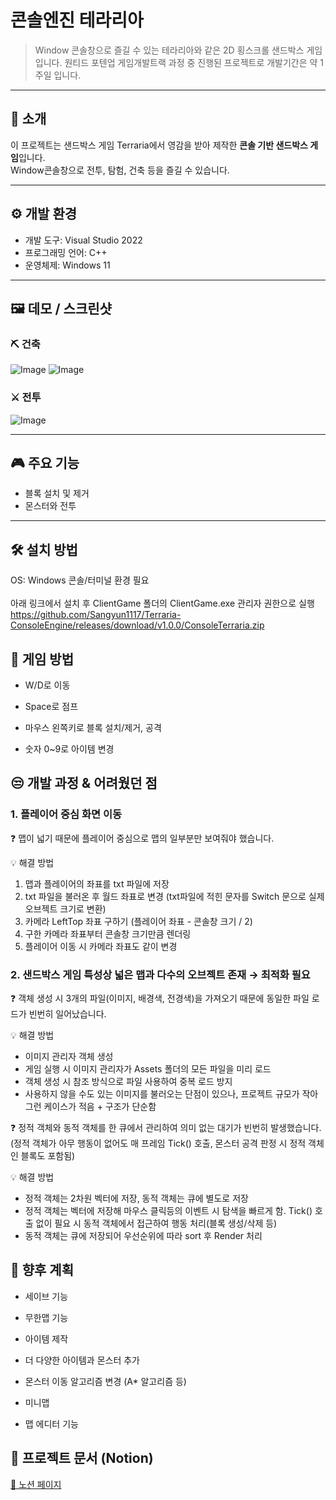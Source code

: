 # 콘솔엔진 테라리아
> Window 콘솔창으로 즐길 수 있는 테라리아와 같은 2D 횡스크롤 샌드박스 게임입니다.
> 원티드 포텐업 게임개발트랙 과정 중 진행된 프로젝트로 개발기간은 약 1주일 입니다.

---

## 📜 소개
이 프로젝트는 샌드박스 게임 Terraria에서 영감을 받아 제작한 **콘솔 기반 샌드박스 게임**입니다.  
Window콘솔창으로 전투, 탐험, 건축 등을 즐길 수 있습니다.

---

## ⚙️ 개발 환경

- 개발 도구: Visual Studio 2022  
- 프로그래밍 언어: C++  
- 운영체제: Windows 11

---

## 🖼️ 데모 / 스크린샷
### ⛏️ 건축<br>
![Image](https://github.com/user-attachments/assets/bba67935-1797-445e-9dac-11c442a59111)
![Image](https://github.com/user-attachments/assets/481b02e6-2021-482f-9bad-e2d71686b9a6)<br>
### ⚔️ 전투<br>
![Image](https://github.com/user-attachments/assets/d2ce1554-e098-4c45-9e3d-970feab75a50)

---

## 🎮 주요 기능
- 블록 설치 및 제거
- 몬스터와 전투

---

## 🛠️ 설치 방법
OS: Windows 콘솔/터미널 환경 필요<br><br>
아래 링크에서 설치 후 ClientGame 폴더의 ClientGame.exe 관리자 권한으로 실행<br>
https://github.com/Sangyun1117/Terraria-ConsoleEngine/releases/download/v1.0.0/ConsoleTerraria.zip <br>


## 📌 게임 방법
- W/D로 이동

- Space로 점프

- 마우스 왼쪽키로 블록 설치/제거, 공격

- 숫자 0~9로 아이템 변경

## 😒 개발 과정 & 어려웠던 점

### 1. 플레이어 중심 화면 이동

❓ 맵이 넓기 때문에 플레이어 중심으로 맵의 일부분만 보여줘야 했습니다.

💡 해결 방법
1. 맵과 플레이어의 좌표를 txt 파일에 저장
2. txt 파일을 불러온 후 월드 좌표로 변경 (txt파일에 적힌 문자를 Switch 문으로 실제 오브젝트 크기로 변환)
3. 카메라 LeftTop 좌표 구하기 (플레이어 좌표 - 콘솔창 크기 / 2)
4. 구한 카메라 좌표부터 콘솔창 크기만큼 렌더링
5. 플레이어 이동 시 카메라 좌표도 같이 변경

### 2. 샌드박스 게임 특성상 넓은 맵과 다수의 오브젝트 존재 → 최적화 필요

❓ 객체 생성 시 3개의 파일(이미지, 배경색, 전경색)을 가져오기 때문에 동일한 파일 로드가 빈번히 일어났습니다.

💡 해결 방법
- 이미지 관리자 객체 생성
- 게임 실행 시 이미지 관리자가 Assets 폴더의 모든 파일을 미리 로드
- 객체 생성 시 참조 방식으로 파일 사용하여 중복 로드 방지
- 사용하지 않을 수도 있는 이미지를 불러오는 단점이 있으나, 프로젝트 규모가 작아 그런 케이스가 적음 + 구조가 단순함

❓ 정적 객체와 동적 객체를 한 큐에서 관리하여 의미 없는 대기가 빈번히 발생했습니다. (정적 객체가 아무 행동이 없어도 매 프레임 Tick() 호출, 몬스터 공격 판정 시 정적 객체인 블록도 포함됨)

💡 해결 방법
- 정적 객체는 2차원 벡터에 저장, 동적 객체는 큐에 별도로 저장
- 정적 객체는 벡터에 저장해 마우스 클릭등의 이벤트 시 탐색을 빠르게 함. Tick() 호출 없이 필요 시 동적 객체에서 접근하여 행동 처리(블록 생성/삭제 등)
- 동적 객체는 큐에 저장되어 우선순위에 따라 sort 후 Render 처리


## 🚀 향후 계획
- 세이브 기능

- 무한맵 기능

- 아이템 제작

- 더 다양한 아이템과 몬스터 추가

- 몬스터 이동 알고리즘 변경 (A* 알고리즘 등)

- 미니맵

- 맵 에디터 기능

## 📄 프로젝트 문서 (Notion)
[🔗 노션 페이지](https://www.notion.so/C-2423bd2b36e2808c8fafceb6bb81a479)
